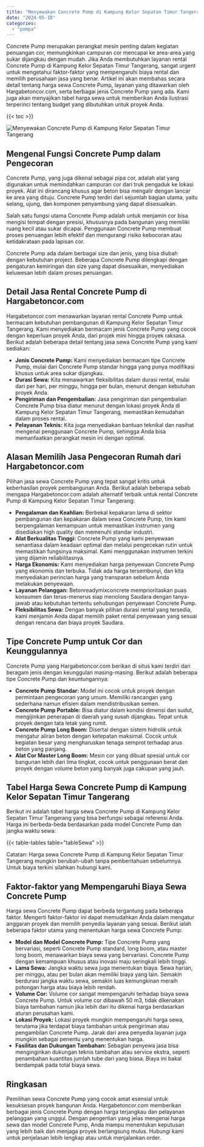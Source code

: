 ```yaml
---
title: "Menyewakan Concrete Pump di Kampung Kelor Sepatan Timur Tangerang"
date: "2024-05-18"
categories: 
  - "pompa"
---
```




Concrete Pump merupakan perangkat mesin penting dalam kegiatan penuangan cor, memungkinkan campuran cor mencapai ke area-area yang sukar dijangkau dengan mudah. Jika Anda membutuhkan layanan rental Concrete Pump di Kampung Kelor Sepatan Timur Tangerang, sangat urgent untuk mengetahui faktor-faktor yang mempengaruhi biaya rental dan memilih perusahaan jasa yang benar. Artikel ini akan membahas secara detail tentang harga sewa Concrete Pump, layanan yang ditawarkan oleh Hargabetoncor.com, serta berbagai jenis Concrete Pump yang ada. Kami juga akan menyajikan tabel harga sewa untuk memberikan Anda ilustrasi terperinci tentang budget yang dibutuhkan untuk proyek Anda.

{{< toc >}}

![Menyewakan Concrete Pump di Kampung Kelor Sepatan Timur Tangerang](https://hargareadymixid.github.io/pompa/concrete-pump%20(8).png)

## Mengenal Fungsi Concrete Pump dalam Pengecoran

Concrete Pump, yang juga dikenal sebagai pipa cor, adalah alat yang digunakan untuk memindahkan campuran cor dari truk pengaduk ke lokasi proyek. Alat ini dirancang khusus agar beton bisa mengalir dengan lancar ke area yang dituju. Concrete Pump terdiri dari sejumlah bagian utama, yaitu selang, ujung, dan komponen penyambung yang dapat disesuaikan.

Salah satu fungsi utama Concrete Pump adalah untuk menjamin cor bisa mengisi tempat dengan presisi, khususnya pada bangunan yang memiliki ruang kecil atau sukar dicapai. Penggunaan Concrete Pump membuat proses penuangan lebih efektif dan mengurangi risiko kebocoran atau ketidakrataan pada lapisan cor.

Concrete Pump ada dalam berbagai size dan jenis, yang bisa diubah dengan kebutuhan project. Beberapa Concrete Pump dilengkapi dengan pengaturan kemiringan dan size yang dapat disesuaikan, menyediakan keluwesan lebih dalam proses penuangan.

## Detail Jasa Rental Concrete Pump di Hargabetoncor.com

Hargabetoncor.com menawarkan layanan rental Concrete Pump untuk bermacam kebutuhan pembangunan di Kampung Kelor Sepatan Timur Tangerang. Kami menyediakan bermacam jenis Concrete Pump yang cocok dengan keperluan proyek Anda, dari projek mini hingga proyek raksasa. Berikut adalah beberapa detail tentang jasa sewa Concrete Pump yang kami sediakan:

- **Jenis Concrete Pump:** Kami menyediakan bermacam tipe Concrete Pump, mulai dari Concrete Pump standar hingga yang punya modifikasi khusus untuk area sukar dijangkau.
- **Durasi Sewa:** Kita menawarkan fleksibilitas dalam durasi rental, mulai dari per hari, per minggu, hingga per bulan, menurut dengan kebutuhan proyek Anda.
- **Pengiriman dan Pengembalian:** Jasa pengiriman dan pengembalian Concrete Pump bisa diatur menurut dengan lokasi proyek Anda di Kampung Kelor Sepatan Timur Tangerang, memastikan kemudahan dalam proses rental.
- **Pelayanan Teknis:** Kita juga menyediakan bantuan teknikal dan nasihat mengenai penggunaan Concrete Pump, sehingga Anda bisa memanfaatkan perangkat mesin ini dengan optimal.

## Alasan Memilih Jasa Pengecoran Rumah dari Hargabetoncor.com

Pilihan jasa sewa Concrete Pump yang tepat sangat kritis untuk keberhasilan proyek pembangunan Anda. Berikut adalah beberapa sebab mengapa Hargabetoncor.com adalah alternatif terbaik untuk rental Concrete Pump di Kampung Kelor Sepatan Timur Tangerang:

- **Pengalaman dan Keahlian:** Berbekal kepakaran lama di sektor pembangunan dan kepakaran dalam sewa Concrete Pump, tim kami berpengalaman kemampuan untuk memastikan instrumen yang disediakan high quality dan memenuhi standar industri.
- **Alat Berkualitas Tinggi:** Concrete Pump yang kami penyewaan senantiasa dalam keadaan optimal dan melalui pengecekan rutin untuk memastikan fungsinya maksimal. Kami menggunakan instrumen terkini yang dijamin reliabilitasnya.
- **Harga Ekonomis:** Kami menyediakan harga penyewaan Concrete Pump yang ekonomis dan terbuka. Tidak ada harga tersembunyi, dan kita menyediakan perincian harga yang transparan sebelum Anda melakukan penyewaan.
- **Layanan Pelanggan:** Betonreadymixconcrete memprioritaskan puas konsumen dan terus-menerus siap menolong Saudara dengan tanya-jawab atau kebutuhan tertentu sehubungan penyewaan Concrete Pump.
- **Fleksibilitas Sewa:** Dengan banyak pilihan durasi rental yang tersedia, kami menjamin Anda dapat memilih paket rental penyewaan yang sesuai dengan rencana dan biaya proyek Saudara.

## Tipe Concrete Pump untuk Cor dan Keunggulannya

Concrete Pump yang Hargabetoncor.com berikan di situs kami terdiri dari beragam jenis dengan keunggulan masing-masing. Berikut adalah beberapa tipe Concrete Pump dan keuntungannya:

- **Concrete Pump Standar:** Model ini cocok untuk proyek dengan permintaan pengecoran yang umum. Memiliki rancangan yang sederhana namun efisien dalam mendistribusikan semen.
- **Concrete Pump Portable:** Bisa diatur dalam kondisi dimensi dan sudut, mengijinkan penerapan di daerah yang susah dijangkau. Tepat untuk proyek dengan tata letak yang rumit.
- **Concrete Pump Long Boom:** Disertai dengan sistem hidrolik untuk mengatur aliran beton dengan ketepatan maksimal. Cocok untuk kegiatan besar yang mengharuskan tenaga semprot terhadap arus beton yang panjang.
- **Alat Cor Master Long Boom:** Mesin cor yang dibuat spesial untuk cor bangunan lebih dari lima tingkat, cocok untuk penggunaan berat dan proyek dengan volume beton yang banyak juga cakupan yang jauh.

## Tabel Harga Sewa Concrete Pump di Kampung Kelor Sepatan Timur Tangerang

Berikut ini adalah tabel harga sewa Concrete Pump di Kampung Kelor Sepatan Timur Tangerang yang bisa berfungsi sebagai referensi Anda. Harga ini berbeda-beda berdasarkan pada model Concrete Pump dan jangka waktu sewa:

{{< table-tables table="tableSewa" >}}

Catatan: Harga sewa Concrete Pump di Kampung Kelor Sepatan Timur Tangerang mungkin berubah-ubah tanpa pemberitahuan sebelumnya. Untuk biaya terkini silahkan hubungi kami.

## Faktor-faktor yang Mempengaruhi Biaya Sewa Concrete Pump

Harga sewa Concrete Pump dapat berbeda tergantung pada beberapa faktor. Mengerti faktor-faktor ini dapat memudahkan Anda dalam mengatur anggaran proyek dan memilih penyedia layanan yang sesuai. Berikut ialah beberapa faktor utama yang menentukan harga sewa Concrete Pump:

- **Model dan Model Concrete Pump:** Tipe Concrete Pump yang bervariasi, seperti Concrete Pump standard, long boom, atau master long boom, menawarkan biaya sewa yang bervariasi. Concrete Pump dengan kemampuan khusus atau inovasi maju seringkali lebih tinggi.
- **Lama Sewa:** Jangka waktu sewa juga menentukan biaya. Sewa harian, per minggu, atau per bulan akan memiliki biaya yang lain. Semakin berdurasi jangka waktu sewa, semakin luas kemungkinan meraih potongan harga atau biaya lebih rendah.
- **Volume Cor:** Volume cor sangat mempengaruhi terhadap biaya sewa Concrete Pump. Untuk volume cor dibawah 50 m3, tidak dikenakan biaya tambahan namun jika lebih dari itu dikenai harga berdasarkan aturan perusahan kami.
- **Lokasi Proyek:** Lokasi proyek mungkin mempengaruhi harga sewa, terutama jika terdapat biaya tambahan untuk pengiriman atau pengambilan Concrete Pump. Jarak dari area penyedia layanan juga mungkin sebagai penentu yang menentukan harga.
- **Fasilitas dan Dukungan Tambahan:** Sebagian penyewa jasa bisa menginginkan dukungan teknis tambahan atau service ekstra, seperti penambahan kuantitas jumlah tube dari yang biasa. Biaya ini bakal berdampak pada total biaya sewa.

## Ringkasan

Pemilihan sewa Concrete Pump yang cocok amat esensial untuk kesuksesan proyek bangunan Anda. Hargabetoncor.com memberikan berbagai jenis Concrete Pump dengan harga terjangkau dan pelayanan pelanggan yang unggul. Dengan pengertian yang jelas mengenai harga sewa dan model Concrete Pump, Anda mampu menentukan keputusan yang lebih baik dan menjaga proyek berlangsung mulus. Hubungi kami untuk penjelasan lebih lengkap atau untuk menjalankan order.
